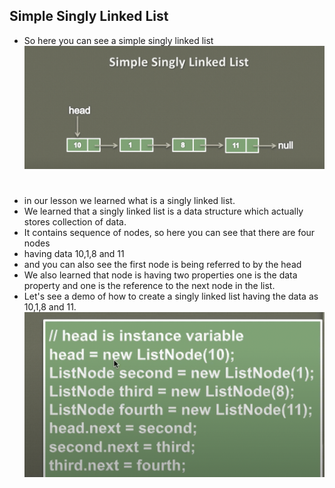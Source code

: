 ## Simple Singly Linked List
- So here you can see a simple singly linked list
![](img/1.png)
#
- in our lesson we learned what is a singly linked list.
- We learned that a singly linked list is a data structure which actually stores collection of data.
- It contains sequence of nodes, so here you can see that there are four nodes
- having data 10,1,8 and 11
- and you can also see the first node is being referred to by the head
- We also learned that node is having two properties one is the data property and one is the reference to the next node in the list.
- Let's see a demo of how to create a singly linked list having the data as 10,1,8 and 11.
![](img/2.png)
#